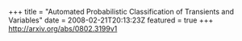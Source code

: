 +++
title = "Automated Probabilistic Classification of Transients and Variables"
date = 2008-02-21T20:13:23Z
featured = true
+++
http://arxiv.org/abs/0802.3199v1